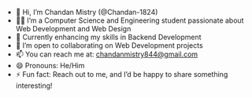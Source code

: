 - 👋 Hi, I’m Chandan Mistry (@Chandan-1824)
- 👨‍💻 I’m a Computer Science and Engineering student passionate about Web Development and Web Design
- 🌱 Currently enhancing my skills in Backend Development
- 💼 I’m open to collaborating on Web Development projects
- 📫 You can reach me at: chandanmistry844@gmail.com
- 😄 Pronouns: He/Him
- ⚡ Fun fact: Reach out to me, and I’d be happy to share something interesting!


<!---
Chandan-1824/Chandan-1824 is a ✨ special ✨ repository because its `README.md` (this file) appears on your GitHub profile.
You can click the Preview link to take a look at your changes.
--->
